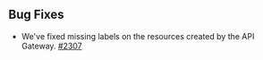 ## Bug Fixes
- We've fixed missing labels on the resources created by the API Gateway. [#2307](https://github.com/kyma-project/api-gateway/issues/2307)
